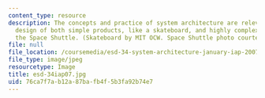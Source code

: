 ```yaml
---
content_type: resource
description: The concepts and practice of system architecture are relevant to the
  design of both simple products, like a skateboard, and highly complex systems, like
  the Space Shuttle. (Skateboard by MIT OCW. Space Shuttle photo courtesy of NASA.)
file: null
file_location: /coursemedia/esd-34-system-architecture-january-iap-2007/76ca7f7ab12a87bafb4f5b3fa92b74e7_esd-34iap07.jpg
file_type: image/jpeg
resourcetype: Image
title: esd-34iap07.jpg
uid: 76ca7f7a-b12a-87ba-fb4f-5b3fa92b74e7
---
```

